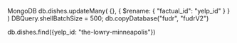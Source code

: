 MongoDB
db.dishes.updateMany( {}, { $rename: { "factual_id": "yelp_id" } } )
DBQuery.shellBatchSize = 500;
db.copyDatabase("fudr", "fudrV2")

db.dishes.find({yelp_id: "the-lowry-minneapolis"})
